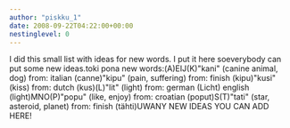 ```yaml
---
author: "piskku_1"
date: 2008-09-22T04:22:00+00:00
nestinglevel: 0
---
```

I did this small list with ideas for new words. I put it here soeverybody can put some new ideas.toki pona new words:(A)EIJ(K)"kani" (canine animal, dog) from: italian (canne)"kipu" (pain, suffering) from: finish (kipu)"kusi" (kiss) from: dutch (kus)(L)"lit" (light) from: german (Licht) english (light)MNO(P)"popu" (like, enjoy) from: croatian (poput)S(T)"tati" (star, asteroid, planet) from: finish (tähti)UWANY NEW IDEAS YOU CAN ADD HERE!